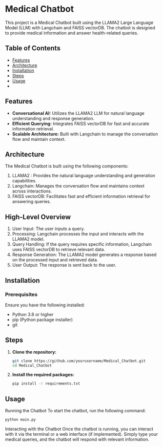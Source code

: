 # Medical Chatbot
This project is a Medical Chatbot built using the LLAMA2 Large Language Model (LLM) with Langchain and FAISS vectorDB. The chatbot is designed to provide medical information and answer health-related queries.
## Table of Contents
- [Features](#features)
- [Architecture](#architecture)
- [Installation](#installation)
- [Steps](#steps)
- [Usage](#usage)
- 
## Features
- **Conversational AI:** Utilizes the LLAMA2 LLM for natural language understanding and response generation.
- **Efficient Querying:** Integrates FAISS vectorDB for fast and accurate information retrieval.
- **Scalable Architecture:** Built with Langchain to manage the conversation flow and maintain context.
  
## Architecture
The Medical Chatbot is built using the following components:
1) LLAMA2 : Provides the natural language understanding and generation capabilities.
2) Langchain: Manages the conversation flow and maintains context across interactions.
3) FAISS vectorDB: Facilitates fast and efficient information retrieval for answering queries.

## High-Level Overview
1) User Input: The user inputs a query.
2) Processing: Langchain processes the input and interacts with the LLAMA2 model.
3) Query Handling: If the query requires specific information, Langchain uses FAISS vectorDB to retrieve relevant data.
4) Response Generation: The LLAMA2 model generates a response based on the processed input and retrieved data.
5) User Output: The response is sent back to the user.
   
## Installation
### Prerequisites
Ensure you have the following installed:
- Python 3.8 or higher
- pip (Python package installer)
- git
  
## Steps
1. **Clone the repository:**

    ```bash
    git clone https://github.com/yourusername/Medical_Chatbot.git
    cd Medical_Chatbot
    ```
2. **Install the required packages:**

    ```bash
    pip install -r requirements.txt
    ```
## Usage
Running the Chatbot
To start the chatbot, run the following command:

```bash
python main.py
```
Interacting with the Chatbot
Once the chatbot is running, you can interact with it via the terminal or a web interface (if implemented). Simply type your medical queries, and the chatbot will respond with relevant information.
